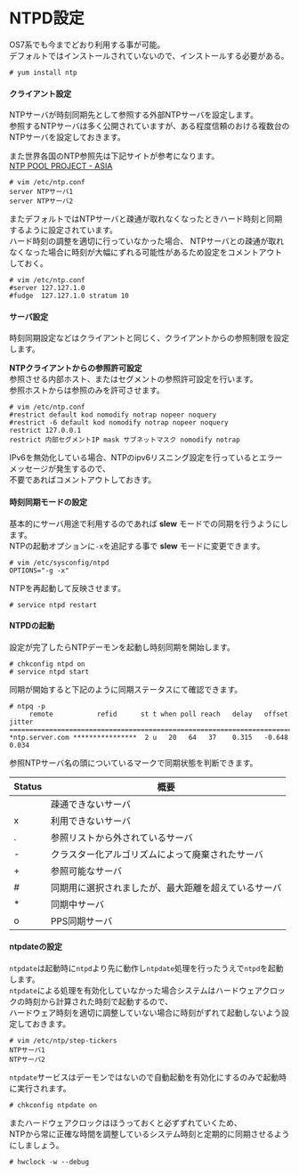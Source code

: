 # NTPD設定
OS7系でも今までどおり利用する事が可能。  
デフォルトではインストールされていないので、インストールする必要がある。  

```
# yum install ntp
```

#### クライアント設定
NTPサーバが時刻同期先として参照する外部NTPサーバを設定します。  
参照するNTPサーバは多く公開されていますが、ある程度信頼のおける複数台のNTPサーバを設定しておきます。  

また世界各国のNTP参照先は下記サイトが参考になります。  
[NTP POOL PROJECT - ASIA](http://www.pool.ntp.org/zone/asia)

```
# vim /etc/ntp.conf
server NTPサーバ1
server NTPサーバ2
```

またデフォルトではNTPサーバと疎通が取れなくなったときハード時刻と同期するように設定されています。  
ハード時刻の調整を適切に行っていなかった場合、
NTPサーバとの疎通が取れなくなった場合に時刻が大幅にずれる可能性があるため設定をコメントアウトしておく。  

```
# vim /etc/ntp.conf
#server 127.127.1.0
#fudge  127.127.1.0 stratum 10
```

#### サーバ設定
時刻同期設定などはクライアントと同じく、クライアントからの参照制限を設定します。  

**NTPクライアントからの参照許可設定**  
参照させる内部ホスト、またはセグメントの参照許可設定を行います。  
参照ホストからは参照のみを許可させます。  

```
# vim /etc/ntp.conf
#restrict default kod nomodify notrap nopeer noquery
#restrict -6 default kod nomodify notrap nopeer noquery
restrict 127.0.0.1
restrict 内部セグメントIP mask サブネットマスク nomodify notrap
```

IPv6を無効化している場合、NTPのipv6リスニング設定を行っているとエラーメッセージが発生するので、  
不要であればコメントアウトしておきす。  

#### 時刻同期モードの設定
基本的にサーバ用途で利用するのであれば **slew** モードでの同期を行うようにします。  
NTPの起動オプションに`-x`を追記する事で **slew** モードに変更できます。  

```
# vim /etc/sysconfig/ntpd
OPTIONS="-g -x"
```

NTPを再起動して反映させます。  

```
# service ntpd restart
```

#### NTPDの起動

設定が完了したらNTPデーモンを起動し時刻同期を開始します。  

```
# chkconfig ntpd on
# service ntpd start
```

同期が開始すると下記のように同期ステータスにて確認できます。  

```
# ntpq -p
     remote           refid      st t when poll reach   delay   offset  jitter
==============================================================================
*ntp.server.com ****************  2 u   20   64   37    0.315   -0.648   0.034
```

参照NTPサーバ名の頭についているマークで同期状態を判断できます。  

| Status  | 概要                                     |
| ------- | --------------------------------------- |
|         | 疎通できないサーバ                          |
| x       | 利用できないサーバ                          |
| .       | 参照リストから外されているサーバ                |
| -       | クラスター化アルゴリズムによって廃棄されたサーバ    |
| +       | 参照可能なサーバ                            |
| #       | 同期用に選択されましたが、最大距離を超えているサーバ |
| *       | 同期中サーバ                               |
| o       | PPS同期サーバ                              |

#### ntpdateの設定
`ntpdate`は起動時に`ntpd`より先に動作し`ntpdate`処理を行ったうえで`ntpd`を起動します。  
`ntpdate`による処理を有効化していなかった場合システムはハードウェアクロックの時刻から計算された時刻で起動するので、  
ハードウェア時刻を適切に調整していない場合に時刻がずれて起動しないよう設定しておきます。  

```
# vim /etc/ntp/step-tickers
NTPサーバ1
NTPサーバ2
```

`ntpdate`サービスはデーモンではないので自動起動を有効化にするのみで起動時に実行されます。  

```
# chkconfig ntpdate on
```

またハードウェアクロックはほうっておくと必ずずれていくため、  
NTPから常に正確な時間を調整しているシステム時刻と定期的に同期させるようにしましょう。  

```
# hwclock -w --debug
```
